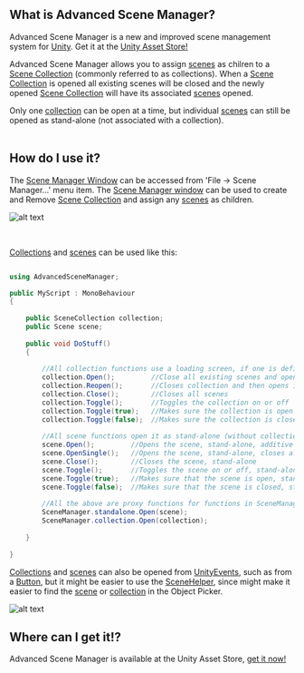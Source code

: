 ## What is Advanced Scene Manager?
Advanced Scene Manager is a new and improved scene management system for [Unity](https://unity.com/). Get it at the [Unity Asset Store!](https://assetstore.unity.com/)

Advanced Scene Manager allows you to assign [scenes](https://github.com/Zumwani/advanced-scene-manager/wiki/Scene) as chilren to a [Scene Collection](https://github.com/Zumwani/advanced-scene-manager/wiki/Scene-Collection) (commonly referred to as collections). 
When a [Scene Collection](https://github.com/Zumwani/advanced-scene-manager/wiki/Scene-Collection) is opened all existing scenes will be closed and the newly opened [Scene Collection](https://github.com/Zumwani/advanced-scene-manager/wiki/Scene-Collection) will have its associated [scenes](https://github.com/Zumwani/advanced-scene-manager/wiki/Scene) opened.

Only one [collection](https://github.com/Zumwani/advanced-scene-manager/wiki/Scene-Collection) can be open at a time, but individual [scenes](https://github.com/Zumwani/advanced-scene-manager/wiki/Scene-Collection) can still be opened as stand-alone (not associated with a collection).<br/><br/>
 
## How do I use it?
The [Scene Manager Window](https://github.com/Zumwani/advanced-scene-manager/wiki/Scene-Manager-Window) can be accessed from 'File -> Scene Manager...' menu item. The [Scene Manager window](https://github.com/Zumwani/advanced-scene-manager/wiki/Scene-Manager-Window) can be used to create and Remove [Scene Collection](https://github.com/Zumwani/advanced-scene-manager/wiki/Scene-Collection) and assign any [scenes](https://github.com/Zumwani/advanced-scene-manager/wiki/Scene) as children.

![alt text](https://github.com/Zumwani/advanced-scene-manager/blob/master/images/File-menu-and-scene-manager-window.png "File menu and scene manager window")


​

[Collections](https://github.com/Zumwani/advanced-scene-manager/wiki/Scene-Collection) and [scenes](https://github.com/Zumwani/advanced-scene-manager/wiki/Scene) can be used like this:
```C#

using AdvancedSceneManager;

public MyScript : MonoBehaviour
{
    
    public SceneCollection collection;
    public Scene scene;
    
    public void DoStuff()
    {     
    
        //All collection functions use a loading screen, if one is defined
        collection.Open();         //Close all existing scenes and open scenes in collection
        collection.Reopen();       //Closes collection and then opens it again
        collection.Close();        //Closes all scenes
        collection.Toggle();       //Toggles the collection on or off
        collection.Toggle(true);   //Makes sure the collection is open
        collection.Toggle(false);  //Makes sure the collection is closed
        
        //All scene functions open it as stand-alone (without collection)
        scene.Open();         //Opens the scene, stand-alone, additive
        scene.OpenSingle();   //Opens the scene, stand-alone, closes all existing scenes and collections
        scene.Close();        //Closes the scene, stand-alone
        scene.Toggle();       //Toggles the scene on or off, stand-alone
        scene.Toggle(true);   //Makes sure that the scene is open, stand-alone
        scene.Toggle(false);  //Makes sure that the scene is closed, stand-alone
        
        //All the above are proxy functions for functions in SceneManager.standalone or SceneManager.collection 
        SceneManager.standalone.Open(scene);
        SceneManager.collection.Open(collection);
        
    }
    
}
```
[Collections](https://github.com/Zumwani/advanced-scene-manager/wiki/Scene-Collection) and [scenes](https://github.com/Zumwani/advanced-scene-manager/wiki/Scene) can also be opened from [UnityEvents](https://docs.unity3d.com/Manual/UnityEvents.html), such as from a [Button](https://docs.unity3d.com/Packages/com.unity.ugui@1.0/manual/script-Button.html), but it might be easier to use the [SceneHelper](https://github.com/Zumwani/advanced-scene-manager/wiki/SceneHelper), since might make it easier to find the [scene](https://github.com/Zumwani/advanced-scene-manager/wiki/Scene) or [collection](https://github.com/Zumwani/advanced-scene-manager/wiki/Scene-Collection) in the Object Picker.

![alt text](https://github.com/Zumwani/advanced-scene-manager/blob/master/images/Unity-event.png "Unity event")


## Where can I get it!?
Advanced Scene Manager is available at the Unity Asset Store, [get it now!](https://assetstore.unity.com/)<br/><br/>
